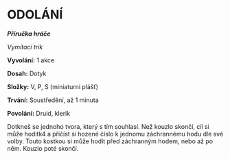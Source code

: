 # ODOLÁNÍ

***Příručka hráče***

*Vymítací trik*

**Vyvolání:** 1 akce

**Dosah:** Dotyk

**Složky:** V, P, S (miniaturní plášť)

**Trvání:** Soustředění, až 1 minuta

**Povolání:** Druid, klerik

Dotkneš se jednoho tvora, který s tím souhlasí. Než kouzlo skončí, cíl si může hoditk4 a přičíst si hozené číslo k jednomu záchrannému hodu dle své volby. Touto kostkou si může hodit před záchranným hodem, nebo až po něm. Kouzlo poté skončí.